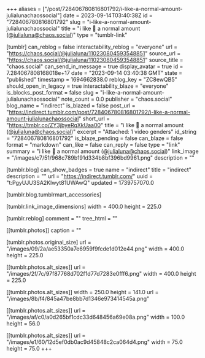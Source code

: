 +++
aliases = ["/post/728406780816801792/i-like-a-normal-amount-julialunachaossocial"]
date = 2023-09-14T03:40:38Z
id = "728406780816801792"
slug = "i-like-a-normal-amount-julialunachaossocial"
title = "i like 🍓 a normal amount (@julialuna@chaos.social)"
type = "tumblr-link"

[tumblr]
can_reblog = false
interactability_reblog = "everyone"
url = "https://chaos.social/@julialuna/110230804593548851"
source_url = "https://chaos.social/@julialuna/110230804593548851"
source_title = "chaos.social"
can_send_in_message = true
display_avatar = true
id = 7.284067808168018e+17
date = "2023-09-14 03:40:38 GMT"
state = "published"
timestamp = 1694662838.0
reblog_key = "ZC8ewQB5"
should_open_in_legacy = true
interactability_blaze = "everyone"
is_blocks_post_format = false
slug = "i-like-a-normal-amount-julialunachaossocial"
note_count = 0.0
publisher = "chaos.social"
blog_name = "indirect"
is_blazed = false
post_url = "https://indirect.tumblr.com/post/728406780816801792/i-like-a-normal-amount-julialunachaossocial"
short_url = "https://tmblr.co/ZY3jbyeRqXkUaa00"
title = "i like 🍓 a normal amount (@julialuna@chaos.social)"
excerpt = "Attached: 1 video genders"
id_string = "728406780816801792"
is_blaze_pending = false
can_blaze = false
format = "markdown"
can_like = false
can_reply = false
type = "link"
summary = "i like 🍓 a normal amount (@julialuna@chaos.social)"
link_image = "/images/c7/51/968c789b191d334b8bf396bd9961.png"
description = ""

[tumblr.blog]
can_show_badges = true
name = "indirect"
title = "indirect"
description = ""
url = "https://indirect.tumblr.com/"
uuid = "t:PgyUJU3SA2Klwyt81UWAwQ"
updated = 1739757070.0

[tumblr.blog.tumblrmart_accessories]

[tumblr.link_image_dimensions]
width = 400.0
height = 225.0

[tumblr.reblog]
comment = ""
tree_html = ""

[[tumblr.photos]]
caption = ""

[tumblr.photos.original_size]
url = "/images/09/2a/ae53350a7e6959f9fcde1d012e44.png"
width = 400.0
height = 225.0

[[tumblr.photos.alt_sizes]]
url = "/images/2f/7c/97f87768d702f1d77d7283e0fff6.png"
width = 400.0
height = 225.0

[[tumblr.photos.alt_sizes]]
width = 250.0
height = 141.0
url = "/images/8b/f4/845a47be8bb7d1346e973414545a.png"

[[tumblr.photos.alt_sizes]]
url = "/images/af/c0/a0d265bf1cdc33d648456a69e08a.png"
width = 100.0
height = 56.0

[[tumblr.photos.alt_sizes]]
url = "/images/e1/60/12d5ef0db0ac9d45848c2ca064d4.png"
width = 75.0
height = 75.0
+++
